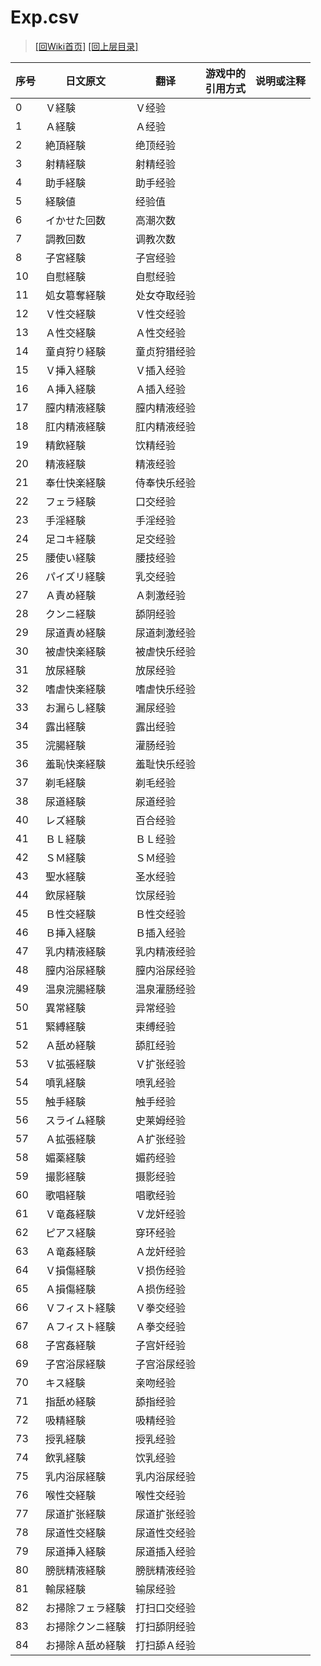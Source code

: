 ﻿# Exp.csv

> [\[回Wiki首页\]](/Wiki)
> [\[回上层目录\]](/Wiki/csv_instructions)

序号|日文原文|翻译|游戏中的<br/>引用方式|说明或注释
----|----|----|----|----
0|Ｖ経験|Ｖ经验||
1|Ａ経験|Ａ经验||
2|絶頂経験|绝顶经验||
3|射精経験|射精经验||
4|助手経験|助手经验||
5|経験値|经验值||
6|イかせた回数|高潮次数||
7|調教回数|调教次数||
8|子宮経験|子宫经验||
10|自慰経験|自慰经验||
11|処女簒奪経験|处女夺取经验||
12|Ｖ性交経験|Ｖ性交经验||
13|Ａ性交経験|Ａ性交经验||
14|童貞狩り経験|童贞狩猎经验||
15|Ｖ挿入経験|Ｖ插入经验||
16|Ａ挿入経験|Ａ插入经验||
17|膣内精液経験|膣内精液经验||
18|肛内精液経験|肛内精液经验||
19|精飲経験|饮精经验||
20|精液経験|精液经验||
21|奉仕快楽経験|侍奉快乐经验||
22|フェラ経験|口交经验||
23|手淫経験|手淫经验||
24|足コキ経験|足交经验||
25|腰使い経験|腰技经验||
26|パイズリ経験|乳交经验||
27|Ａ責め経験|Ａ刺激经验||
28|クンニ経験|舔阴经验||
29|尿道責め経験|尿道刺激经验||
30|被虐快楽経験|被虐快乐经验||
31|放尿経験|放尿经验||
32|嗜虐快楽経験|嗜虐快乐经验||
33|お漏らし経験|漏尿经验||
34|露出経験|露出经验||
35|浣腸経験|灌肠经验||
36|羞恥快楽経験|羞耻快乐经验||
37|剃毛経験|剃毛经验||
38|尿道経験|尿道经验||
40|レズ経験|百合经验||
41|ＢＬ経験|ＢＬ经验||
42|ＳＭ経験|ＳＭ经验||
43|聖水経験|圣水经验||
44|飲尿経験|饮尿经验||
45|Ｂ性交経験|Ｂ性交经验||
46|Ｂ挿入経験|Ｂ插入经验||
47|乳内精液経験|乳内精液经验||
48|膣内浴尿経験|膣内浴尿经验||
49|温泉浣腸経験|温泉灌肠经验||
50|異常経験|异常经验||
51|緊縛経験|束缚经验||
52|Ａ舐め経験|舔肛经验||
53|Ｖ拡張経験|Ｖ扩张经验||
54|噴乳経験|喷乳经验||
55|触手経験|触手经验||
56|スライム経験|史莱姆经验||
57|Ａ拡張経験|Ａ扩张经验||
58|媚薬経験|媚药经验||
59|撮影経験|摄影经验||
60|歌唱経験|唱歌经验||
61|Ｖ竜姦経験|Ｖ龙奸经验||
62|ピアス経験|穿环经验||
63|Ａ竜姦経験|Ａ龙奸经验||
64|Ｖ損傷経験|Ｖ损伤经验||
65|Ａ損傷経験|Ａ损伤经验||
66|Ｖフィスト経験|Ｖ拳交经验||
67|Ａフィスト経験|Ａ拳交经验||
68|子宮姦経験|子宫奸经验||
69|子宮浴尿経験|子宫浴尿经验||
70|キス経験|亲吻经验||
71|指舐め経験|舔指经验||
72|吸精経験|吸精经验||
73|授乳経験|授乳经验||
74|飲乳経験|饮乳经验||
75|乳内浴尿経験|乳内浴尿经验||
76|喉性交経験|喉性交经验||
77|尿道扩张経験|尿道扩张经验||
78|尿道性交経験|尿道性交经验||
79|尿道挿入経験|尿道插入经验||
80|膀胱精液経験|膀胱精液经验||
81|輸尿経験|输尿经验||
82|お掃除フェラ経験|打扫口交经验||
83|お掃除クンニ経験|打扫舔阴经验||
84|お掃除Ａ舐め経験|打扫舔Ａ经验||
